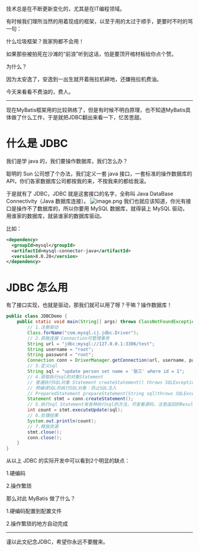 技术总是在不断更新变化的，尤其是在IT编程领域。

有时候我们理所当然的用着现成的框架，以至于用的太过于顺手，更要时不时的骂一句：

什么垃圾框架？我家狗都不会用！

如果那些被拍死在沙滩的“前浪”听到这话，怕是要顶开棺材板给你点个赞。

为什么？

因为太安逸了，安逸到一出生就开着拖拉机耕地，还嫌拖拉机费油。

今天来看看不费油的，费人。

---

现在MyBatis框架用的比较熟练了，但是有时候不明白原理，也不知道MyBatis具体做了什么工作，于是就把JDBC翻出来看一下，忆苦思甜。

# 什么是 JDBC

我们是学 java 的，我们要操作数据库，我们怎么办？

聪明的 Sun 公司想了个办法，我们定义一套 java 接口，一套标准的操作数据库的 API，你们各家数据库公司都按我的来，不按我来的都给我滚。

于是就有了 JDBC，JDBC 就是这套接口的名字，全称叫 Java DataBase Connectivity（Java 数据库连接）。
![image.png](https://cdn.nlark.com/yuque/0/2023/png/25734432/1702983632260-71a04867-6d91-4fcd-af21-0b0db7017514.png#averageHue=%23f9f0ef&clientId=u4dffbcc7-e208-4&from=paste&height=307&id=u5b25adb2&originHeight=422&originWidth=798&originalType=binary&ratio=1.375&rotation=0&showTitle=false&size=48980&status=done&style=none&taskId=u040943ba-a02d-4a1b-8d6c-2c11d1356f8&title=&width=580.3636363636364)
我们也就应该知道，你光有接口是操作不了数据库的，所以你要用 MySQL 数据库，就得装上 MySQL 驱动，用谁家的数据库，就装谁家的数据库驱动。

比如：

```xml
<dependency>
  <groupId>mysql</groupId>
  <artifactId>mysql-connector-java</artifactId>
  <version>8.0.28</version>
</dependency>
```

# JDBC 怎么用
有了接口实现，也就是驱动，那我们就可以用了呀？干嘛？操作数据库！

```java
public class JDBCDemo {
    public static void main(String[] args) throws ClassNotFoundException, SQLException {
        // 1.注册驱动
        Class.forName("com.mysql.cj.jdbc.Driver");
        // 2.获取连接 Connection可管理事务
        String url = "jdbc:mysql://127.0.0.1:3306/test";
        String username = "root";
        String password = "root";
        Connection conn = DriverManager.getConnection(url, username, password);
        // 3.定义sql
        String sql = "update person set name = '张三' where id = 1";
        // 4.获取执行sql的对象Statement
        // 普通执行SQL对象 Statement createStatement() throws SQLException;
        // 预编译SQL的执行SQL对象：防止SQL注入 
        // PreparedStatement prepareStatement(String sql)throws SQLException;
        Statement stmt = conn.createStatement();
        // 5.执行sql Statement有各种执行sql的方法，可查看源码，注意返回的ResultSet
        int count = stmt.executeUpdate(sql);
        // 6.处理结果
        System.out.println(count);
        // 7.释放资源
        stmt.close();
        conn.close();
    }
}
```

从以上 JDBC 的实际开发中可以看到2个明显的缺点：

1.硬编码

2.操作繁琐

那么对此 MyBatis 做了什么？

1.硬编码配置到配置文件

2.操作繁琐的地方自动完成



---
谨以此文纪念JDBC，希望你永远不要醒来。